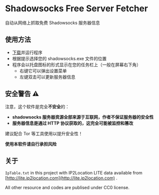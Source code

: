 # Shadowsocks Free Server Fetcher

自动从网络上抓取免费 Shadowsocks 服务器信息

## 使用方法

* [下载](https://github.com/tiansh/sfsf/releases/download/1.1.0/sfsf.exe)并运行程序
* 根据提示选择您的 shadowsocks.exe 文件的位置
* 程序会以托盘图标的形式显示在您的任务栏上（一般在屏幕右下角）
    * 右键它可以弹出设置菜单
    * 左键双击可以更新服务器信息

## 安全警告 ⚠

注意，这个软件是完全**不安全**的：

* **shadowsocks 服务器资源全部来源于互联网，作者不保证服务器的安全性**
* **服务器信息是通过 HTTP 协议获取的，这完全可能被监控和篡改**

建议配合 Tor 等工具使用以提升安全性！

**使用本软件请自行承担风险**

## 关于

`IpTable.txt` in this project with IP2Location LITE data available from [http://lite.ip2location.com](http://lite.ip2location.com) .

All other resource and codes are publised under CC0 license.
